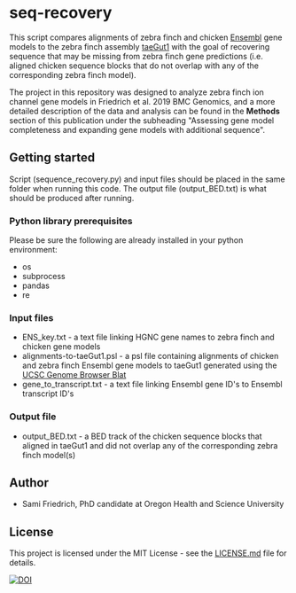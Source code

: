 # seq-recovery
This script compares alignments of zebra finch and chicken [Ensembl](http://www.ensembl.org) gene models to the zebra finch assembly [taeGut1](https://genome.ucsc.edu/cgi-bin/hgGateway?db=taeGut1) with the goal of recovering sequence that may be missing from zebra finch gene predictions (i.e. aligned chicken sequence blocks that do not overlap with any of the corresponding zebra finch model).

The project in this repository was designed to analyze zebra finch ion channel gene models in Friedrich et al. 2019 BMC Genomics, and a more detailed description of the data and analysis can be found in the **Methods** section of this publication under the subheading "Assessing gene model completeness and expanding gene models with additional sequence".

## Getting started
Script (sequence_recovery.py) and input files should be placed in the same folder when running this code. The output file (output_BED.txt) is what should be produced after running.

### Python library prerequisites
Please be sure the following are already installed in your python environment:
- os
- subprocess
- pandas
- re

### Input files
- ENS_key.txt - a text file linking HGNC gene names to zebra finch and chicken gene models
- alignments-to-taeGut1.psl - a psl file containing alignments of chicken and zebra finch Ensembl gene models to taeGut1 generated using the [UCSC Genome Browser Blat](https://genome.ucsc.edu/index.html)
- gene_to_transcript.txt - a text file linking Ensembl gene ID's to Ensembl transcript ID's

### Output file
- output_BED.txt - a BED track of the chicken sequence blocks that aligned in taeGut1 and did not overlap any of the corresponding zebra finch model(s)

## Author
 - Sami Friedrich, PhD candidate at Oregon Health and Science University
 
## License
This project is licensed under the MIT License - see the [LICENSE.md](https://github.com/samifriedrich/seq-recovery/blob/master/sequence_recovery.py) file for details.


[![DOI](https://zenodo.org/badge/171545573.svg)](https://zenodo.org/badge/latestdoi/171545573)

